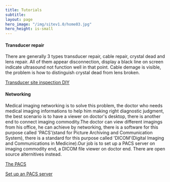 ```yaml
---
title: Tutorials
subtitle: 
layout: page
hero_image: "/img/sitev1.0/home03.jpg"
hero_height: is-small
---
```


#### Transducer repair

There are generally 3 types transducer repair, cable repair, crystal dead and lens repair. All of them appear disconnection, display a black line on screen indicate ultrasound not function well in that point. Cable demage is visible, the problem is how to distinguish crystal dead from lens broken.

[Transducer site inspection DIY](/tutorials/transducer/inspection/)

#### Networking

Medical imaging networking is to solve this problem, the doctor who needs medical imaging informations to help him making right diagnostic judgment, the best scenario is to have a viewer on doctor's desktop, there is another end to connect imaging commodity.The doctor can view different imagings from his office, he can achieve by networking, there is a software for this purpose called 'PACS'(stand for Picture Archiving and Communication System), there is a standard for this purpose called 'DICOM'(Digital Imaging and Communications in Medicine).Our job is to set up a PACS server on imaging commodity end, a DICOM file viewer on doctor end. There are open source alternitives instead.

[The PACS](/tutorials/network/pacs/)

[Set up an PACS server](/tutorials/network/pacsstep/)
